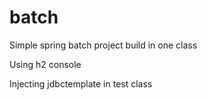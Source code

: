# batch

Simple spring batch project build in one class

Using h2 console

Injecting jdbctemplate in test class
